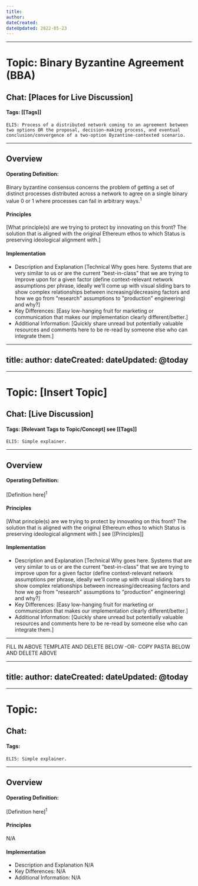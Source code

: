 ```yaml
---
title: 
author:
dateCreated: 
dateUpdated: 2022-05-23
---
```


---

# Topic: Binary Byzantine Agreement (BBA)
## Chat: [Places for Live Discussion]

#### Tags: [[Tags]] 

```
ELI5: Process of a distributed network coming to an agreement between two options OR the proposal, decision-making process, and eventual conclusion/convergence of a two-option Byzantine-contexted scenario.
```
---

## Overview

#### Operating Definition:
Binary byzantine consensus concerns the problem of getting a set of distinct processes distributed across a network to agree on a single binary value 0 or 1 where processes can fail in arbitrary ways.<sup>1</sup>

#### Principles
[What principle(s) are we trying to protect by innovating on this front? The solution that is aligned with the original Ethereum ethos to which Status is preserving ideological alignment with.]

#### Implementation
- Description and Explanation
	[Technical Why goes here. Systems that are very similar to us or are the current "best-in-class" that we are trying to improve upon for a given factor (define context-relevant network assumptions per phrase, ideally we'll come up with visual sliding bars to show complex relationships between increasing/decreasing factors and how we go from "research" assumptions to "production" engineering) and why?]  
- Key Differences:
	[Easy low-hanging fruit for marketing or communication that makes our implementation clearly different/better.]
- Additional Information:
	[Quickly share unread but potentially valuable resources and comments here to be re-read by someone else who can integrate them.]


---
title: 
author:
dateCreated: 
dateUpdated: @today
---

---

# Topic: [Insert Topic] 
## Chat: [Live Discussion]

#### Tags: [Relevant Tags to Topic/Concept] see [[Tags]]

```
ELI5: Simple explainer.
```
---

## Overview

#### Operating Definition:
[Definition here]<sup>1</sup>

#### Principles
[What principle(s) are we trying to protect by innovating on this front? The solution that is aligned with the original Ethereum ethos to which Status is preserving ideological alignment with.] see [[Principles]]

#### Implementation
- Description and Explanation
	[Technical Why goes here. Systems that are very similar to us or are the current "best-in-class" that we are trying to improve upon for a given factor (define context-relevant network assumptions per phrase, ideally we'll come up with visual sliding bars to show complex relationships between increasing/decreasing factors and how we go from "research" assumptions to "production" engineering) and why?]  
- Key Differences:
	[Easy low-hanging fruit for marketing or communication that makes our implementation clearly different/better.]
- Additional Information:
	[Quickly share unread but potentially valuable resources and comments here to be re-read by someone else who can integrate them.]

---

FILL IN ABOVE TEMPLATE AND DELETE BELOW -OR- COPY PASTA BELOW AND DELETE ABOVE

---
title: 
author:
dateCreated: 
dateUpdated: @today
---

---

# Topic:  
## Chat: 

#### Tags: 

```
ELI5: Simple explainer.
```
---

## Overview

#### Operating Definition:
[Definition here]<sup>1</sup>

#### Principles
N/A

#### Implementation
- Description and Explanation
	N/A
- Key Differences:
	N/A
- Additional Information:
	N/A
